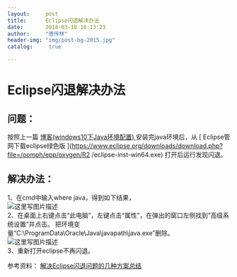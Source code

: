 ```yaml
---
layout:		post
title: 		Eclipse闪退解决办法
date: 		2018-03-18 18:13:23
author:		"唐传林"
header-img: "img/post-bg-2015.jpg"
catalog:	 true

---
```

#  Eclipse闪退解决办法

##  问题：

按照上一篇 [ 博客(windows10下Java环境配置)
](http://blog.csdn.net/tang_chuanlin/article/details/79586667) 安装完java环境后，从 [
Eclipse管网下载eclipse绿色版
](https://www.eclipse.org/downloads/download.php?file=/oomph/epp/oxygen/R2
/eclipse-inst-win64.exe) 打开后运行发现闪退。

##  解决办法：

1、在cmd中输入where java，得到如下结果，  
![这里写图片描述](http://img-blog.csdn.net/2018031818091087?watermark/2/text/Ly9ibG9nLmNzZG4ubmV0L1RhbmdfQ2h1YW5saW4=/font/5a6L5L2T/fontsize/400/fill/I0JBQkFCMA==/dissolve/70)  
2、在桌面上右键点击“此电脑”，左键点击“属性”，在弹出的窗口左侧找到“高级系统设置”并点击。
把环境变量“C:\ProgramData\Oracle\Java\javapath\java.exe”删除。  
![这里写图片描述](http://img-blog.csdn.net/20180318181139571?watermark/2/text/Ly9ibG9nLmNzZG4ubmV0L1RhbmdfQ2h1YW5saW4=/font/5a6L5L2T/fontsize/400/fill/I0JBQkFCMA==/dissolve/70)  
3、重新打开eclipse不再闪退。

参考资料： [ 解决Eclipse闪退问题的几种方案总结
](http://blog.csdn.net/dingjing1994/article/details/52235570)

